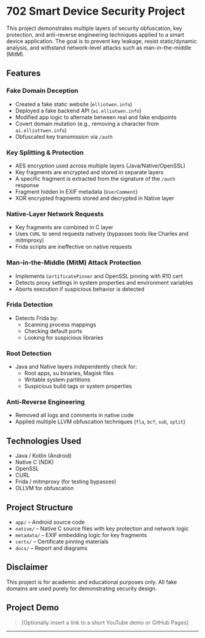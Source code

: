 # 702 Smart Device Security Project

This project demonstrates multiple layers of security obfuscation, key protection, and anti-reverse engineering techniques applied to a smart device application. The goal is to prevent key leakage, resist static/dynamic analysis, and withstand network-level attacks such as man-in-the-middle (MitM).

##  Features

###  Fake Domain Deception
- Created a fake static website (`elliotwen.info`)
- Deployed a fake backend API (`ai.elliotwen.info`)
- Modified app logic to alternate between real and fake endpoints
- Covert domain mutation (e.g., removing a character from `ai.elliottwen.info`)
- Obfuscated key transmission via `/auth`

###  Key Splitting & Protection
- AES encryption used across multiple layers (Java/Native/OpenSSL)
- Key fragments are encrypted and stored in separate layers
- A specific fragment is extracted from the signature of the `/auth` response
- Fragment hidden in EXIF metadata (`UserComment`)
- XOR encrypted fragments stored and decrypted in Native layer

###  Native-Layer Network Requests
- Key fragments are combined in C layer
- Uses `CURL` to send requests natively (bypasses tools like Charles and mitmproxy)
- Frida scripts are ineffective on native requests

###  Man-in-the-Middle (MitM) Attack Protection
- Implements `CertificatePinner` and OpenSSL pinning with R10 cert
- Detects proxy settings in system properties and environment variables
- Aborts execution if suspicious behavior is detected

###  Frida Detection
- Detects Frida by:
  - Scanning process mappings
  - Checking default ports
  - Looking for suspicious libraries

###  Root Detection
- Java and Native layers independently check for:
  - Root apps, su binaries, Magisk files
  - Writable system partitions
  - Suspicious build tags or system properties

###  Anti-Reverse Engineering
- Removed all logs and comments in native code
- Applied multiple LLVM obfuscation techniques (`fla`, `bcf`, `sub`, `split`)

##  Technologies Used
- Java / Kotlin (Android)
- Native C (NDK)
- OpenSSL
- CURL
- Frida / mitmproxy (for testing bypasses)
- OLLVM for obfuscation

##  Project Structure
- `app/` – Android source code
- `native/` – Native C source files with key protection and network logic
- `metadata/` – EXIF embedding logic for key fragments
- `certs/` – Certificate pinning materials
- `docs/` – Report and diagrams

##  Disclaimer
This project is for academic and educational purposes only. All fake domains are used purely for demonstrating security design.

##  Project Demo
> [Optionally insert a link to a short YouTube demo or GitHub Pages]

---

